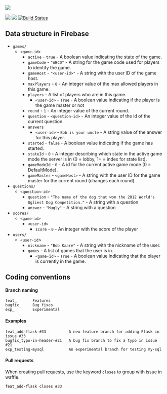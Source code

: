 ![](https://www.dropbox.com/s/4dx0xv2r9ub6gdn/logoinverted.png?dl=1)

![](https://img.shields.io/badge/platform-android-green.svg)
![](https://img.shields.io/badge/Min%20SDK-16-green.svg)
[![Build Status](https://travis-ci.org/szeestraten/tdt4240-project.svg?branch=master)](https://travis-ci.org/szeestraten/tdt4240-project)

## Data structure in Firebase

* `games/`
    * `<game-id>`
        * `active` - `true` - A boolean value indicating the state of the game.
        * `gameCode` - `"ABCD"` - A string for the game code used for players to identify the game.
        * `gameHost` - `"<user-id>"` - A string with the user ID of the game host.
        * `maxPlayers` - `8` - An integer value of the max allowed players in this game.
        * `players` - A list of players who are in this game.
            * `<user-id>` - `True` - A boolean value indicating if the player is the game master or not  
        * `round` - `1` - An integer value of the current round.
        * `question` - `<question-id>` - An integer value of the id of the current question.
        * `answers`
            * `<user-id>` - `Bob is your uncle` - A string value of the answer for this player.
        * `started` - `false` - A boolean value indicating if the game has started.
        * `stateId` - `0` - A integer describing which state in the active game mode the server is in (0 = lobby, 1+ = index for state list).
        * `gameModeId` - `0` - A id for the current active game mode (0 = DefaultMode).
        * `gameMaster` - `<gameHost>` - A string with the user ID for the game master for the current round (changes each round).
* `questions/`
    * `<question-id>`
         * `question` - `"The name of the dog that won the 2012 World's Ugliest Dog Competition."` - A string with a question 
         * `answer` - `"Mugly"` - A string with a question
* `scores/`
    * `<game-id>`
        * `<user-id>`
            * `score` -  `0` - An integer with the score of the player
* `users/`
    * `<user-id`>
        * `nickname` - `"Bob Kaare"` - A string with the nickname of the user.
        * `games` - A list of games that the user is in.
            * `<game-id>` -  `True` - A boolean value indicating that the player is currently in the game.


## Coding conventions
#### Branch naming
```
feat_       Features
bugfix_     Bug fixes
exp_        Experimental
```

#### Examples
```
feat_add-flask-#33          A new feature branch for adding Flask in issue #33
bugfix_typo-in-header-#21   A bug fix branch to fix a typo in issue #21
exp_testing-mysql           An experimental branch for testing my-sql
```

#### Pull requests
When creating pull requests, use the keyword ```closes``` to group with issue in waffle.
```
feat_add-flask closes #33
```
